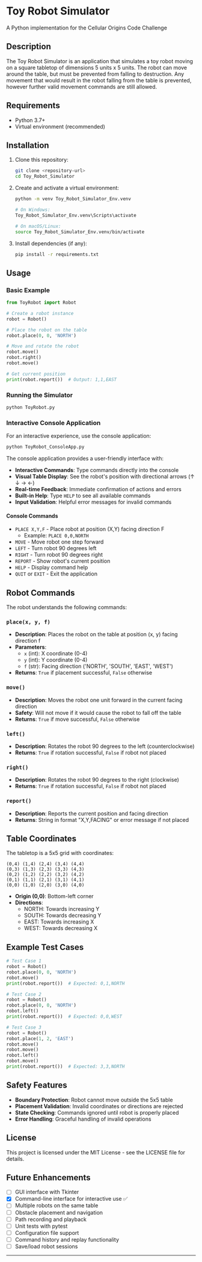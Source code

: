 # Toy Robot Simulator

A Python implementation for the Cellular Origins Code Challenge

## Description

The Toy Robot Simulator is an application that simulates a toy robot moving on a square tabletop of dimensions 5 units x 5 units. The robot can move around the table, but must be prevented from falling to destruction. Any movement that would result in the robot falling from the table is prevented, however further valid movement commands are still allowed.

## Requirements

- Python 3.7+
- Virtual environment (recommended)

## Installation

1. Clone this repository:

   ```bash
   git clone <repository-url>
   cd Toy_Robot_Simulator
   ```

2. Create and activate a virtual environment:

   ```bash
   python -m venv Toy_Robot_Simulator_Env.venv

   # On Windows:
   Toy_Robot_Simulator_Env.venv\Scripts\activate

   # On macOS/Linux:
   source Toy_Robot_Simulator_Env.venv/bin/activate
   ```

3. Install dependencies (if any):
   ```bash
   pip install -r requirements.txt
   ```

## Usage

### Basic Example

```python
from ToyRobot import Robot

# Create a robot instance
robot = Robot()

# Place the robot on the table
robot.place(0, 0, 'NORTH')

# Move and rotate the robot
robot.move()
robot.right()
robot.move()

# Get current position
print(robot.report())  # Output: 1,1,EAST
```

### Running the Simulator

```bash
python ToyRobot.py
```

### Interactive Console Application

For an interactive experience, use the console application:

```bash
python ToyRobot_ConsoleApp.py
```

The console application provides a user-friendly interface with:

- **Interactive Commands**: Type commands directly into the console
- **Visual Table Display**: See the robot's position with directional arrows (↑ ↓ → ←)
- **Real-time Feedback**: Immediate confirmation of actions and errors
- **Built-in Help**: Type `HELP` to see all available commands
- **Input Validation**: Helpful error messages for invalid commands

#### Console Commands

- `PLACE X,Y,F` - Place robot at position (X,Y) facing direction F
  - Example: `PLACE 0,0,NORTH`
- `MOVE` - Move robot one step forward
- `LEFT` - Turn robot 90 degrees left
- `RIGHT` - Turn robot 90 degrees right
- `REPORT` - Show robot's current position
- `HELP` - Display command help
- `QUIT` or `EXIT` - Exit the application

## Robot Commands

The robot understands the following commands:

### `place(x, y, f)`

- **Description**: Places the robot on the table at position (x, y) facing direction f
- **Parameters**:
  - `x` (int): X coordinate (0-4)
  - `y` (int): Y coordinate (0-4)
  - `f` (str): Facing direction ('NORTH', 'SOUTH', 'EAST', 'WEST')
- **Returns**: `True` if placement successful, `False` otherwise

### `move()`

- **Description**: Moves the robot one unit forward in the current facing direction
- **Safety**: Will not move if it would cause the robot to fall off the table
- **Returns**: `True` if move successful, `False` otherwise

### `left()`

- **Description**: Rotates the robot 90 degrees to the left (counterclockwise)
- **Returns**: `True` if rotation successful, `False` if robot not placed

### `right()`

- **Description**: Rotates the robot 90 degrees to the right (clockwise)
- **Returns**: `True` if rotation successful, `False` if robot not placed

### `report()`

- **Description**: Reports the current position and facing direction
- **Returns**: String in format "X,Y,FACING" or error message if not placed

## Table Coordinates

The tabletop is a 5x5 grid with coordinates:

```
(0,4) (1,4) (2,4) (3,4) (4,4)
(0,3) (1,3) (2,3) (3,3) (4,3)
(0,2) (1,2) (2,2) (3,2) (4,2)
(0,1) (1,1) (2,1) (3,1) (4,1)
(0,0) (1,0) (2,0) (3,0) (4,0)
```

- **Origin (0,0)**: Bottom-left corner
- **Directions**:
  - NORTH: Towards increasing Y
  - SOUTH: Towards decreasing Y
  - EAST: Towards increasing X
  - WEST: Towards decreasing X

## Example Test Cases

```python
# Test Case 1
robot = Robot()
robot.place(0, 0, 'NORTH')
robot.move()
print(robot.report())  # Expected: 0,1,NORTH

# Test Case 2
robot = Robot()
robot.place(0, 0, 'NORTH')
robot.left()
print(robot.report())  # Expected: 0,0,WEST

# Test Case 3
robot = Robot()
robot.place(1, 2, 'EAST')
robot.move()
robot.move()
robot.left()
robot.move()
print(robot.report())  # Expected: 3,3,NORTH
```

## Safety Features

- **Boundary Protection**: Robot cannot move outside the 5x5 table
- **Placement Validation**: Invalid coordinates or directions are rejected
- **State Checking**: Commands ignored until robot is properly placed
- **Error Handling**: Graceful handling of invalid operations

## License

This project is licensed under the MIT License - see the LICENSE file for details.

## Future Enhancements

- [ ] GUI interface with Tkinter
- [x] Command-line interface for interactive use ✅
- [ ] Multiple robots on the same table
- [ ] Obstacle placement and navigation
- [ ] Path recording and playback
- [ ] Unit tests with pytest
- [ ] Configuration file support
- [ ] Command history and replay functionality
- [ ] Save/load robot sessions

---
